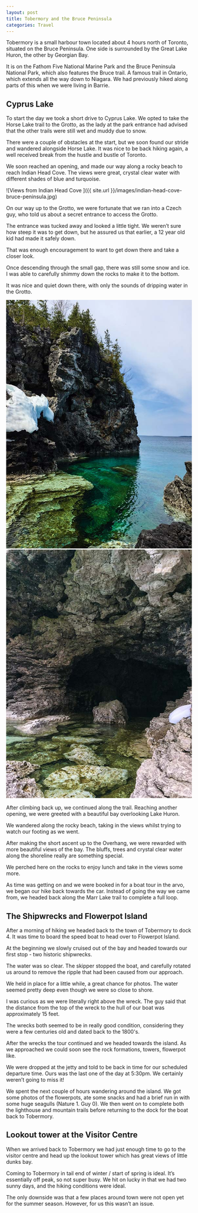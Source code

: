 ```yaml
---
layout: post
title: Tobermory and the Bruce Peninsula
categories: Travel
---
```


<p class="article-intro">Tobermory is a small harbour town located about 4 hours north of Toronto, situated on the Bruce Peninsula. One side is surrounded by the Great Lake Huron, the other by Georgian Bay.</p>

It is on the Fathom Five National Marine Park and the Bruce Peninsula National Park, which also features the Bruce trail. A famous trail in Ontario, which extends all the way down to Niagara. We had previously hiked along parts of this when we were living in Barrie.

## Cyprus Lake

To start the day we took a short drive to Cyprus Lake. We opted to take the Horse Lake trail to the Grotto, as the lady at the park entrance had advised that the other trails were still wet and muddy due to snow.

There were a couple of obstacles at the start, but we soon found our stride and wandered alongside Horse Lake. It was nice to be back hiking again, a well received break from the hustle and bustle of Toronto.

We soon reached an opening, and made our way along a rocky beach to reach Indian Head Cove. The views were great, crystal clear water with different shades of blue and turquoise.

![Views from Indian Head Cove ]({{ site.url }}/images/indian-head-cove-bruce-peninsula.jpg)

On our way up to the Grotto, we were fortunate that we ran into a Czech guy, who told us about a secret entrance to access the Grotto.

The entrance was tucked away and looked a little tight. We weren’t sure how steep it was to get down, but he assured us that earlier, a 12 year old kid had made it safely down.

That was enough encouragement to want to get down there and take a closer look.

Once descending through the small gap, there was still some snow and ice. I was able to carefully shimmy down the rocks to make it to the bottom.

It was nice and quiet down there, with only the sounds of dripping water in the Grotto.

<div class="gallery-2-col">
  <img src="/images/the-grotto.jpg" alt="The Grotto">
  <img src="/images/looking-into-the-grotto.jpg" alt="Looking in to the Grotto">
</div>

After climbing back up, we continued along the trail. Reaching another opening, we were greeted with a beautiful bay overlooking Lake Huron.

We wandered along the rocky beach, taking in the views whilst trying to watch our footing as we went.

After making the short ascent up to the Overhang, we were rewarded with more beautiful views of the bay. The bluffs, trees and crystal clear water along the shoreline really are something special.

We perched here on the rocks to enjoy lunch and take in the views some more.

As time was getting on and we were booked in for a boat tour in the arvo, we began our hike back towards the car. Instead of going the way we came from, we headed back along the Marr Lake trail to complete a full loop.

## The Shipwrecks and Flowerpot Island

After a morning of hiking we headed back to the town of Tobermory to dock 4. It was time to board the speed boat to head over to Flowerpot Island.

At the beginning we slowly cruised out of the bay and headed towards our first stop - two historic shipwrecks.

The water was so clear. The skipper stopped the boat, and carefully rotated us around to remove the ripple that had been caused from our approach.

We held in place for a little while, a great chance for photos. The water seemed pretty deep even though we were so close to shore.

I was curious as we were literally right above the wreck. The guy said that the distance from the top of the wreck to the hull of our boat was approximately 15 feet.

The wrecks both seemed to be in really good condition, considering they were a few centuries old and dated back to the 1800's.

After the wrecks the tour continued and we headed towards the island. As we approached we could soon see the rock formations, towers, flowerpot like.

We were dropped at the jetty and told to be back in time for our scheduled departure time. Ours was the last one of the day at 5:30pm. We certainly weren’t going to miss it!

We spent the next couple of hours wandering around the island. We got some photos of the flowerpots, ate some snacks and had a brief run in with some huge seagulls (Nature 1. Guy 0). We then went on to complete both the lighthouse and mountain trails before returning to the dock for the boat back to Tobermory.

## Lookout tower at the Visitor Centre

When we arrived back to Tobermory we had just enough time to go to the visitor centre and head up the lookout tower which has great views of little dunks bay.

Coming to Tobermory in tail end of winter / start of spring is ideal. It’s essentially off peak, so not super busy. We hit on lucky in that we had two sunny days, and the hiking conditions were ideal.

The only downside was that a few places around town were not open yet for the summer season. However, for us this wasn’t an issue.
